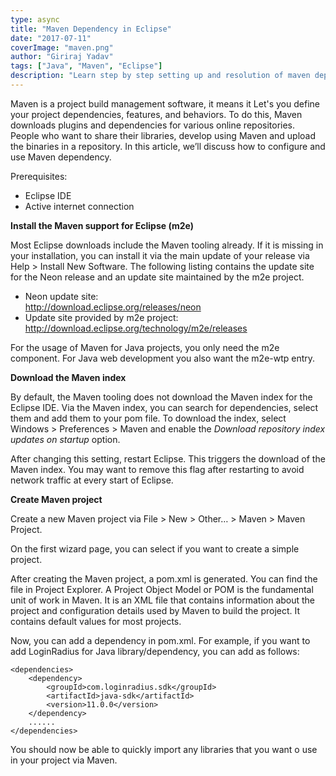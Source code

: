 ```yaml
---
type: async
title: "Maven Dependency in Eclipse"
date: "2017-07-11"
coverImage: "maven.png"
author: "Giriraj Yadav"
tags: ["Java", "Maven", "Eclipse"]
description: "Learn step by step setting up and resolution of maven dependency using eclipse IDE."
---
```


Maven is a project build management software, it means it Let's you define your project dependencies, features, and behaviors. To do this, Maven downloads plugins and dependencies for various online repositories. People who want to share their libraries, develop using Maven and upload the binaries in a repository. In this article, we’ll discuss how to configure and use Maven dependency.

Prerequisites:

- Eclipse IDE
- Active internet connection

**Install the Maven support for Eclipse (m2e)**

Most Eclipse downloads include the Maven tooling already. If it is missing in your installation, you can install it via the main update of your release via Help > Install New Software. The following listing contains the update site for the Neon release and an update site maintained by the m2e project.

- Neon update site:  
    http://download.eclipse.org/releases/neon
- Update site provided by m2e project:  
    http://download.eclipse.org/technology/m2e/releases

For the usage of Maven for Java projects, you only need the m2e component. For Java web development you also want the m2e-wtp entry.

**Download the Maven index**

By default, the Maven tooling does not download the Maven index for the Eclipse IDE. Via the Maven index, you can search for dependencies, select them and add them to your pom file. To download the index, select Windows > Preferences > Maven and enable the _Download repository index updates on startup_ option.

After changing this setting, restart Eclipse. This triggers the download of the Maven index. You may want to remove this flag after restarting to avoid network traffic at every start of Eclipse.

**Create Maven project**

Create a new Maven project via File > New > Other… > Maven > Maven Project.

On the first wizard page, you can select if you want to create a simple project.

After creating the Maven project, a pom.xml is generated. You can find the file in Project Explorer. A Project Object Model or POM is the fundamental unit of work in Maven. It is an XML file that contains information about the project and configuration details used by Maven to build the project. It contains default values for most projects.

Now, you can add a dependency in pom.xml. For example, if you want to add LoginRadius for Java library/dependency, you can add as follows:

```
<dependencies>
    <dependency>
        <groupId>com.loginradius.sdk</groupId>
        <artifactId>java-sdk</artifactId>
        <version>11.0.0</version>
    </dependency>
    ......
</dependencies>
```

You should now be able to quickly import any libraries that you want o use in your project via Maven.
